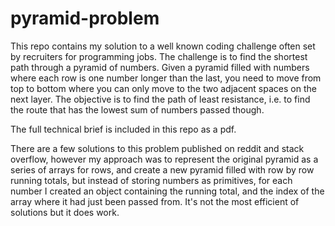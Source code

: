# pyramid-problem

This repo contains my solution to a well known coding challenge often set by recruiters for programming jobs. The challenge is to find the shortest path through a pyramid of numbers. Given a pyramid filled with numbers where each row is one number longer than the last, you need to move from top to bottom where you can only move to the two adjacent spaces on the next layer. The objective is to find the path of least resistance, i.e. to find the route that has the lowest sum of numbers passed though.

The full technical brief is included in this repo as a pdf.

There are a few solutions to this problem published on reddit and stack overflow, however my approach was to represent the original pyramid as a series of arrays for rows, and create a new pyramid filled with row by row running totals, but instead of storing numbers as primitives, for each number I created an object containing the running total, and the index of the array where it had just been passed from. It's not the most efficient of solutions but it does work.
